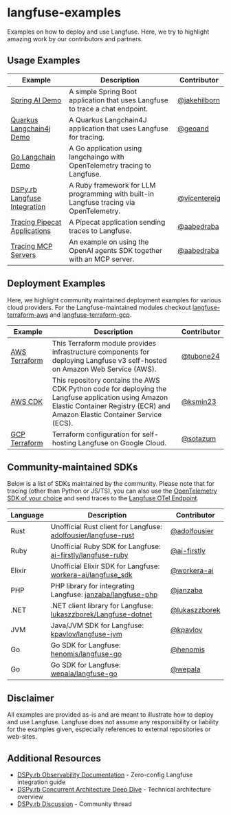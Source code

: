 # langfuse-examples

Examples on how to deploy and use Langfuse.
Here, we try to highlight amazing work by our contributors and partners.

## Usage Examples

| Example                                                             | Description                                                                   | Contributor                                    |
|---------------------------------------------------------------------|-------------------------------------------------------------------------------|------------------------------------------------|
| [Spring AI Demo](./applications/spring-ai-demo)                     | A simple Spring Boot application that uses Langfuse to trace a chat endpoint. | [@jakehilborn](https://github.com/jakehilborn) |
| [Quarkus Langchain4j Demo](./applications/quarkus-langchain4j-demo) | A Quarkus Langchain4J application that uses Langfuse for tracing.             | [@geoand](https://github.com/geoand)           |
| [Go Langchain Demo](./applications/golang-langchain-demo)           | A Go application using langchaingo with OpenTelemetry tracing to Langfuse.    |                                                |
| [DSPy.rb Langfuse Integration](https://github.com/vicentereig/dspy.rb) | A Ruby framework for LLM programming with built-in Langfuse tracing via OpenTelemetry. | [@vicentereig](https://github.com/vicentereig) |
| [Tracing Pipecat Applications](./applications/langchat)             | A Pipecat application sending traces to Langfuse.                             | [@aabedraba](https://github.com/aabedraba)     |
| [Tracing MCP Servers](./applications/mcp-tracing)  | An example on using the OpenAI agents SDK together with an MCP server. | [@aabedraba](https://github.com/aabedraba)   |

## Deployment Examples

Here, we highlight community maintained deployment examples for various cloud providers.
For the Langfuse-maintained modules checkout [langfuse-terraform-aws](https://github.com/langfuse/langfuse-terraform-aws) and [langfuse-terraform-gcp](https://github.com/langfuse/langfuse-terraform-gcp).

| Example                                                                                             | Description                                                                                                                                                                       | Contributor                              |
|-----------------------------------------------------------------------------------------------------|-----------------------------------------------------------------------------------------------------------------------------------------------------------------------------------|------------------------------------------|
| [AWS Terraform](https://github.com/tubone24/langfuse-v3-terraform)                                  | This Terraform module provides infrastructure components for deploying Langfuse v3 self-hosted on Amazon Web Service (AWS).                                                       | [@tubone24](https://github.com/tubone24) |
| [AWS CDK](https://github.com/aws-samples/deploy-langfuse-on-ecs-with-fargate/tree/main/langfuse-v3) | This repository contains the AWS CDK Python code for deploying the Langfuse application using Amazon Elastic Container Registry (ECR) and Amazon Elastic Container Service (ECS). | [@ksmin23](https://github.com/ksmin23)   |
| [GCP Terraform](https://github.com/sotazum/langfuse-google-cloud-terraform)                         | Terraform configuration for self-hosting Langfuse on Google Cloud.                                                                                                                | [@sotazum](https://github.com/sotazum)   |



## Community-maintained SDKs

Below is a list of SDKs maintained by the community. Please note that for tracing (other than Python or JS/TS), you can also use the [OpenTelemetry SDK of your choice](https://opentelemetry.io/docs/languages/) and send traces to the [Langfuse OTel Endpoint](https://langfuse.com/integrations/native/opentelemetry).

| Language | Description | Contributor |
|----------|-------------|-------------|
| Rust     | Unofficial Rust client for Langfuse: [adolfousier/langfuse-rust](https://github.com/adolfousier/langfuse-rust) | [@adolfousier](https://github.com/adolfousier) |
| Ruby     | Unofficial Ruby SDK for Langfuse: [ai-firstly/langfuse-ruby](https://github.com/ai-firstly/langfuse-ruby) | [@ai-firstly](https://github.com/ai-firstly) |
| Elixir   | Unofficial Elixir SDK for Langfuse: [workera-ai/langfuse_sdk](https://github.com/workera-ai/langfuse_sdk) | [@workera-ai](https://github.com/workera-ai) |
| PHP      | PHP library for integrating Langfuse: [janzaba/langfuse-php](https://github.com/janzaba/langfuse-php) | [@janzaba](https://github.com/janzaba) |
| .NET     | .NET client library for Langfuse: [lukaszzborek/Langfuse-dotnet](https://github.com/lukaszzborek/Langfuse-dotnet) | [@lukaszzborek](https://github.com/lukaszzborek) |
| JVM      | Java/JVM SDK for Langfuse: [kpavlov/langfuse-jvm](https://github.com/kpavlov/langfuse-jvm) | [@kpavlov](https://github.com/kpavlov) |
| Go       | Go SDK for Langfuse: [henomis/langfuse-go](https://github.com/henomis/langfuse-go) | [@henomis](https://github.com/henomis) |
| Go       | Go SDK for Langfuse: [wepala/langfuse-go](https://github.com/wepala/langfuse-go) | [@wepala](https://github.com/wepala) |


## Disclaimer

All examples are provided as-is and are meant to illustrate how to deploy and use Langfuse.
Langfuse does not assume any responsibility or liability for the examples given, especially references to external repositories or web-sites.

## Additional Resources

- [DSPy.rb Observability Documentation](https://vicentereig.github.io/dspy.rb/production/observability/) - Zero-config Langfuse integration guide
- [DSPy.rb Concurrent Architecture Deep Dive](https://vicentereig.github.io/dspy.rb/blog/articles/dspy-rb-concurrent-architecture-deep-dive/) - Technical architecture overview
- [DSPy.rb Discussion](https://x.com/highwayvaquero/status/1965031131948196233) - Community thread

